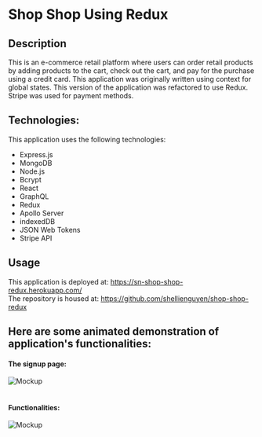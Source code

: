 # Shop Shop Using Redux


## Description

This is an e-commerce retail platform where users can order retail products by adding products to the cart, check out the cart, and pay for the purchase using a credit card.  This application was originally written using context for global states.  This version of the application was refactored to use Redux.  Stripe was used for payment methods.


## Technologies:

This application uses the following technologies:

- Express.js
- MongoDB
- Node.js
- Bcrypt
- React
- GraphQL
- Redux
- Apollo Server
- indexedDB
- JSON Web Tokens
- Stripe API

## Usage

This application is deployed at: https://sn-shop-shop-redux.herokuapp.com/
<br> The repository is housed at: https://github.com/shellienguyen/shop-shop-redux

## Here are some animated demonstration of application's functionalities:

#### The signup page:
![Mockup](https://github.com/shellienguyen/shop-shop-redux/blob/main/public/assets/images/sn-shop-shop-signup.gif)<br><br>

#### Functionalities:
![Mockup](https://github.com/shellienguyen/shop-shop-redux/blob/main/public/assets/images/sn-shop-shop.gif)<br><br>
